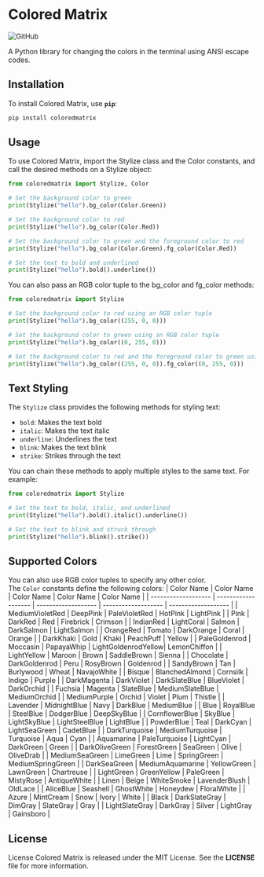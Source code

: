 # Colored Matrix
![GitHub](https://img.shields.io/github/license/JewinV/colored-console)

A Python library for changing the colors in the terminal using ANSI escape codes.

## Installation
To install Colored Matrix, use **`pip`**:
```bash
pip install coloredmatrix
```

## Usage
To use Colored Matrix, import the Stylize class and the Color constants, and call the desired methods on a Stylize object:
```py
from coloredmatrix import Stylize, Color

# Set the background color to green
print(Stylize("hello").bg_color(Color.Green))

# Set the background color to red
print(Stylize("hello").bg_color(Color.Red))

# Set the background color to green and the foreground color to red
print(Stylize("hello").bg_color(Color.Green).fg_color(Color.Red))

# Set the text to bold and underlined
print(Stylize("hello").bold().underline())

```
You can also pass an RGB color tuple to the bg_color and fg_color methods:
```py
from coloredmatrix import Stylize

# Set the background color to red using an RGB color tuple
print(Stylize("hello").bg_color((255, 0, 0)))

# Set the background color to green using an RGB color tuple
print(Stylize("hello").bg_color((0, 255, 0)))

# Set the background color to red and the foreground color to green using RGB color tuples
print(Stylize("hello").bg_color((255, 0, 0)).fg_color((0, 255, 0)))
```

## Text Styling

The `Stylize` class provides the following methods for styling text:

- `bold`: Makes the text bold
- `italic`: Makes the text italic
- `underline`: Underlines the text
- `blink`: Makes the text blink
- `strike`: Strikes through the text

You can chain these methods to apply multiple styles to the same text. For example:

```python
from coloredmatrix import Stylize

# Set the text to bold, italic, and underlined
print(Stylize("hello").bold().italic().underline())

# Set the text to blink and struck through
print(Stylize("hello").blink().strike())
```

## Supported Colors
You can also use RGB color tuples to specify any other color.
<br>The `Color` constants define the following colors:
| Color Name          | Color Name          | Color Name          | Color Name          | Color Name          |
| ------------------- | ------------------- | ------------------- | ------------------- | ------------------- |
| MediumVioletRed     | DeepPink            | PaleVioletRed       | HotPink             | LightPink           |
| Pink                | DarkRed             | Red                 | Firebrick           | Crimson             |
| IndianRed           | LightCoral          | Salmon              | DarkSalmon          | LightSalmon         |
| OrangeRed           | Tomato              | DarkOrange          | Coral               | Orange              |
| DarkKhaki           | Gold                | Khaki               | PeachPuff           | Yellow              |
| PaleGoldenrod       | Moccasin            | PapayaWhip          | LightGoldenrodYellow| LemonChiffon        |
| LightYellow         | Maroon              | Brown               | SaddleBrown         | Sienna              |
| Chocolate           | DarkGoldenrod       | Peru                | RosyBrown           | Goldenrod           |
| SandyBrown          | Tan                 | Burlywood           | Wheat               | NavajoWhite         |
| Bisque              | BlanchedAlmond      | Cornsilk            | Indigo              | Purple              |
| DarkMagenta         | DarkViolet          | DarkSlateBlue       | BlueViolet          | DarkOrchid          |
| Fuchsia             | Magenta             | SlateBlue           | MediumSlateBlue     | MediumOrchid        |
| MediumPurple        | Orchid              | Violet              | Plum                | Thistle             |
| Lavender            | MidnightBlue        | Navy                | DarkBlue            | MediumBlue          |
| Blue                | RoyalBlue           | SteelBlue           | DodgerBlue          | DeepSkyBlue         |
| CornflowerBlue      | SkyBlue             | LightSkyBlue        | LightSteelBlue      | LightBlue           |
| PowderBlue          | Teal                | DarkCyan            | LightSeaGreen       | CadetBlue           |
| DarkTurquoise       | MediumTurquoise     | Turquoise           | Aqua                | Cyan                |
| Aquamarine          | PaleTurquoise       | LightCyan           | DarkGreen           | Green               |
| DarkOliveGreen      | ForestGreen         | SeaGreen            | Olive               | OliveDrab           |
| MediumSeaGreen      | LimeGreen           | Lime                | SpringGreen         | MediumSpringGreen   |
| DarkSeaGreen        | MediumAquamarine    | YellowGreen         | LawnGreen           | Chartreuse          |
| LightGreen          | GreenYellow         | PaleGreen           | MistyRose           | AntiqueWhite        |
| Linen               | Beige               | WhiteSmoke          | LavenderBlush       | OldLace             |
| AliceBlue           | Seashell            | GhostWhite          | Honeydew            | FloralWhite         |
| Azure               | MintCream           | Snow                | Ivory               | White               |
| Black               | DarkSlateGray       | DimGray             | SlateGray           | Gray                |
| LightSlateGray      | DarkGray            | Silver              | LightGray           | Gainsboro           |


## License
License
Colored Matrix is released under the MIT License. See the **LICENSE** file for more information.
